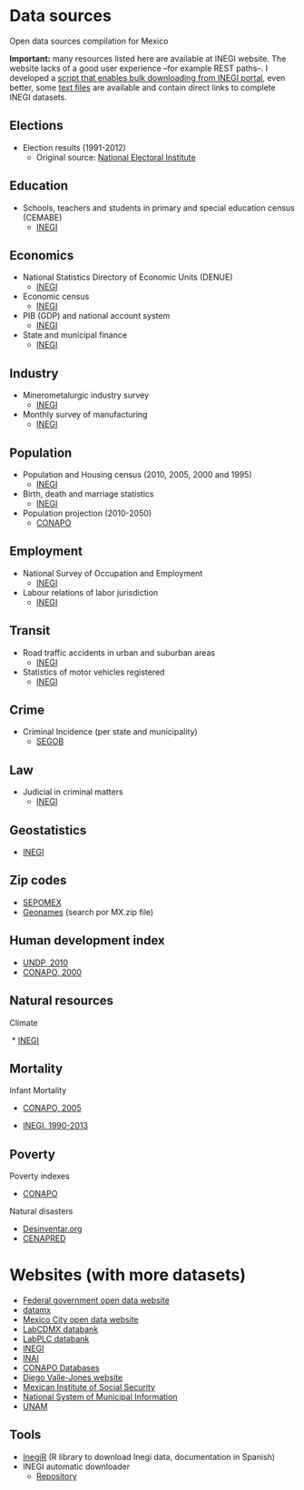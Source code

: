 # Data sources

Open data sources compilation for Mexico

**Important:** many resources listed here are available at INEGI website. The website lacks of a good user experience –for example REST paths–. I developed a [script that enables bulk downloading from INEGI portal](https://github.com/edublancas/inegi), even better, some [text files](https://github.com/edublancas/inegi/tree/master/links%20directos) are available and contain direct links to complete INEGI datasets.

## Elections

*   Election results (1991-2012)
    *   Original source: [National Electoral Institute](http://siceef.ife.org.mx/pef2012/SICEEF2012.html)

## Education

*   Schools, teachers and students in primary and special education census (CEMABE)
    *   [INEGI](http://www3.inegi.org.mx/sistemas/descarga/)

## Economics

*   National Statistics Directory of Economic Units (DENUE)
    *   [INEGI](http://www3.inegi.org.mx/sistemas/descarga/)
*   Economic census
    *   [INEGI](http://www3.inegi.org.mx/sistemas/descarga/)
*   PIB (GDP) and national account system
    *   [INEGI](http://www3.inegi.org.mx/sistemas/descarga/)
*   State and municipal finance
    *   [INEGI](http://www3.inegi.org.mx/sistemas/descarga/)

## Industry

*   Minerometalurgic industry survey
    *   [INEGI](http://www3.inegi.org.mx/sistemas/descarga/)
*   Monthly survey of manufacturing
    *   [INEGI](http://www3.inegi.org.mx/sistemas/descarga/)

## Population

*   Population and Housing census (2010, 2005, 2000 and 1995)
    *   [INEGI](http://www3.inegi.org.mx/sistemas/descarga/)
*   Birth, death and marriage statistics
    *   [INEGI](http://www3.inegi.org.mx/sistemas/descarga/)
*   Population projection (2010-2050)
    *   [CONAPO](http://www.conapo.gob.mx/es/CONAPO/Proyecciones_Datos)

## Employment

*   National Survey of Occupation and Employment 
    *   [INEGI](http://www3.inegi.org.mx/sistemas/descarga/)
*   Labour relations of labor jurisdiction
    *   [INEGI](http://www3.inegi.org.mx/sistemas/descarga/)

## Transit

*   Road traffic accidents in urban and suburban areas
    *   [INEGI](http://www3.inegi.org.mx/sistemas/descarga/)
*   Statistics of motor vehicles registered
    *   [INEGI](http://www3.inegi.org.mx/sistemas/descarga/)

## Crime

*   Criminal Incidence (per state and municipality)
    *   [SEGOB](http://secretariadoejecutivo.gob.mx/incidencia-delictiva/incidencia-delictiva-fuero-comun.php)

## Law

*   Judicial in criminal matters
    *   [INEGI](http://www3.inegi.org.mx/sistemas/descarga/)

## Geostatistics

*   [INEGI](http://www.inegi.org.mx/geo/contenidos/geoestadistica/)

## Zip codes

*   [SEPOMEX](http://correosdemexico.gob.mx/ServiciosLinea/Paginas/DescargaCP.aspx)
*   [Geonames](http://download.geonames.org/export/zip/) (search por MX.zip file)

## Human development index

*   [UNDP, 2010](http://www.mx.undp.org/content/mexico/es/home/library/poverty/idh-municipal-en-mexico--nueva-metodologia.html)
*   [CONAPO, 2000](http://www.conapo.gob.mx/es/CONAPO/Desarrollo_Humano)

## Natural resources

Climate

​	\* [INEGI](http://www.inegi.org.mx/geo/contenidos/recnat/clima/infoescala.aspx)

## Mortality

Infant Mortality

*   [CONAPO, 2005](http://www.conapo.gob.mx/es/CONAPO/Estimacion_de_la_mortalidad_infantil_para_Mexico_las_entidades_federativas_y_los_municipios_2005)


*   [INEGI. 1990-2013](http://www.inegi.org.mx/est/contenidos/proyectos/registros/vitales/mortalidad/)

## Poverty

Poverty indexes

*   [CONAPO](http://www.conapo.gob.mx/es/CONAPO/Indices_de_Marginacion_Publicaciones)

Natural disasters

*   [Desinventar.org](http://www.desinventar.org/en/)
*   [CENAPRED](http://www.atlasnacionalderiesgos.gob.mx/index.php/biblioteca)

# Websites (with more datasets)

*   [Federal government open data website](http://datos.gob.mx/)
*   [datamx](http://datamx.io/)
*   [Mexico City open data website](http://www.datosabiertos.df.gob.mx/)
*   [LabCDMX databank](http://datos.labcd.mx/dataset)
*   [LabPLC databank](http://datos.labplc.mx/datasets)
*   [INEGI](http://www.inegi.org.mx/)
*   [INAI](http://portaltransparencia.gob.mx/pot/openData/openData.jsp)
*   [CONAPO Databases](http://www.conapo.gob.mx/es/CONAPO/Bases_de_datos_ENADID_2009)
*   [Diego Valle-Jones website](https://www.diegovalle.net/projects.html#url=%23datasets)
*   [Mexican Institute of Social Security](http://datos.imss.gob.mx/)
*   [National System of Municipal Information](http://www.snim.rami.gob.mx/)
*   [UNAM](https://datosabiertos.unam.mx/biodiversidad/)

## Tools

* [InegiR](https://github.com/Eflores89/inegiR) (R library to download Inegi data, documentation in Spanish)  
* INEGI automatic downloader
    * [Repository](https://github.com/edublancas/inegi)